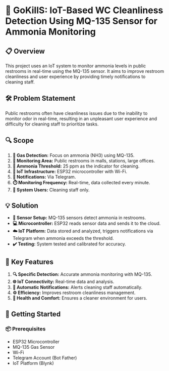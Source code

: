 # 🚽 GoKillS: IoT-Based WC Cleanliness Detection Using MQ-135 Sensor for Ammonia Monitoring

## 📋 Overview
This project uses an IoT system to monitor ammonia levels in public restrooms in real-time using the MQ-135 sensor. It aims to improve restroom cleanliness and user experience by providing timely notifications to cleaning staff.

## 🛠️ Problem Statement
Public restrooms often have cleanliness issues due to the inability to monitor odor in real-time, resulting in an unpleasant user experience and difficulty for cleaning staff to prioritize tasks.

## 🔍 Scope
1. **🧪 Gas Detection:** Focus on ammonia (NH3) using MQ-135.
2. **📍 Monitoring Area:** Public restrooms in malls, stations, large offices.
3. **🚨 Ammonia Threshold:** 25 ppm as the indicator for cleaning.
4. **📡 IoT Infrastructure:** ESP32 microcontroller with Wi-Fi.
5. **📱 Notifications:** Via Telegram.
6. **⏱️ Monitoring Frequency:** Real-time, data collected every minute.
7. **👥 System Users:** Cleaning staff only.

## 💡 Solution
- **🔧 Sensor Setup:** MQ-135 sensors detect ammonia in restrooms.
- **💻 Microcontroller:** ESP32 reads sensor data and sends it to the cloud.
- **☁️ IoT Platform:** Data stored and analyzed, triggers notifications via Telegram when ammonia exceeds the threshold.
- **✔️ Testing:** System tested and calibrated for accuracy.

## 🌟 Key Features
1. **🔍 Specific Detection:** Accurate ammonia monitoring with MQ-135.
2. **🌐 IoT Connectivity:** Real-time data and analysis.
3. **🔔 Automatic Notifications:** Alerts cleaning staff automatically.
4. **⚙️ Efficiency:** Improves restroom cleanliness management.
5. **💚 Health and Comfort:** Ensures a cleaner environment for users.

## 🚀 Getting Started

### 📦 Prerequisites
- ESP32 Microcontroller
- MQ-135 Gas Sensor
- Wi-Fi
- Telegram Account (Bot Father)
- IoT Platform (Blynk)
